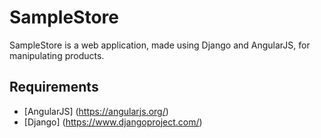 # SampleStore
SampleStore is a web application, made using Django and AngularJS, for manipulating products.

## Requirements
* [AngularJS] (https://angularjs.org/)
* [Django] (https://www.djangoproject.com/)
